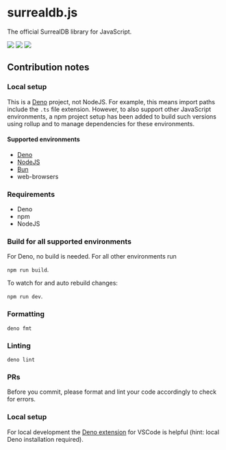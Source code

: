 # surrealdb.js

The official SurrealDB library for JavaScript.

[![](https://img.shields.io/badge/status-beta-ff00bb.svg?style=flat-square)](https://github.com/surrealdb/surrealdb.js) [![](https://img.shields.io/badge/docs-view-44cc11.svg?style=flat-square)](https://surrealdb.com/docs/integration/libraries/javascript) [![](https://img.shields.io/badge/license-Apache_License_2.0-00bfff.svg?style=flat-square)](https://github.com/surrealdb/surrealdb.js)

## Contribution notes

### Local setup

This is a [Deno](https://deno.land) project, not NodeJS. For example, this means import paths include the `.ts` file extension. However, to also support other JavaScript environments, a npm project setup has been added to build such versions using rollup and to manage dependencies for these environments.

#### Supported environments
* [Deno](https://deno.land)
* [NodeJS](https://nodejs.org)
* [Bun](https://bun.sh)
* web-browsers

### Requirements

-   Deno
-   npm
-   NodeJS

### Build for all supported environments

For Deno, no build is needed. For all other environments run

`npm run build`.

To watch for and auto rebuild changes:

`npm run dev`.

### Formatting

`deno fmt`

### Linting

`deno lint`

### PRs

Before you commit, please format and lint your code accordingly to check for errors.

### Local setup

For local development the [Deno extension](https://marketplace.visualstudio.com/items?itemName=denoland.vscode-deno) for VSCode is helpful (hint: local Deno installation required).
